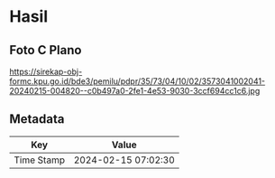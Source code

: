 # Hasil

## Foto C Plano

https://sirekap-obj-formc.kpu.go.id/bde3/pemilu/pdpr/35/73/04/10/02/3573041002041-20240215-004820--c0b497a0-2fe1-4e53-9030-3ccf694cc1c6.jpg


## Metadata

| Key        | Value               |
| ---------- | ------------------- |
| Time Stamp | 2024-02-15 07:02:30 |



